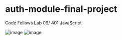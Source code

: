 # auth-module-final-project

Code Fellows Lab 09/ 401 JavaScript

![image](https://user-images.githubusercontent.com/66962689/116622043-ad2adf80-a909-11eb-8f47-e07c57a38b08.png)
![image](https://user-images.githubusercontent.com/66962689/116623761-58d52f00-a90c-11eb-8ea2-d8c9a753310d.png)
